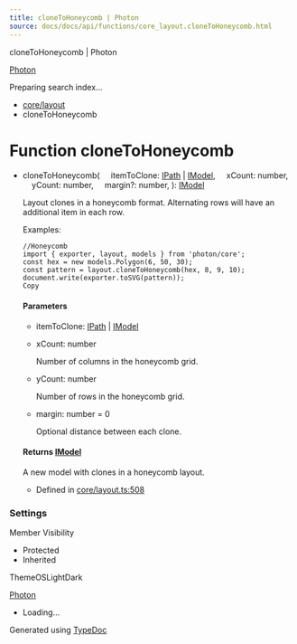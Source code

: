 ```yaml
---
title: cloneToHoneycomb | Photon
source: docs/docs/api/functions/core_layout.cloneToHoneycomb.html
---
```


cloneToHoneycomb | Photon

[Photon](../index.md)




Preparing search index...

* [core/layout](../modules/core_layout.md)
* cloneToHoneycomb

# Function cloneToHoneycomb

* cloneToHoneycomb(
      itemToClone: [IPath](../interfaces/core_schema.IPath.md) | [IModel](../interfaces/core_schema.IModel.md),
      xCount: number,
      yCount: number,
      margin?: number,
  ): [IModel](../interfaces/core_schema.IModel.md)

  Layout clones in a honeycomb format. Alternating rows will have an additional item in each row.

  Examples:

  ```
  //Honeycomb
  import { exporter, layout, models } from 'photon/core';
  const hex = new models.Polygon(6, 50, 30);
  const pattern = layout.cloneToHoneycomb(hex, 8, 9, 10);
  document.write(exporter.toSVG(pattern));
  Copy
  ```

  #### Parameters

  + itemToClone: [IPath](../interfaces/core_schema.IPath.md) | [IModel](../interfaces/core_schema.IModel.md)
  + xCount: number

    Number of columns in the honeycomb grid.
  + yCount: number

    Number of rows in the honeycomb grid.
  + margin: number = 0

    Optional distance between each clone.

  #### Returns [IModel](../interfaces/core_schema.IModel.md)

  A new model with clones in a honeycomb layout.

  + Defined in [core/layout.ts:508](https://github.com/mwhite454/photon/blob/main/packages/photon/src/core/layout.ts#L508)

### Settings

Member Visibility

* Protected
* Inherited

ThemeOSLightDark

[Photon](../index.md)

* Loading...

Generated using [TypeDoc](https://typedoc.org/)
